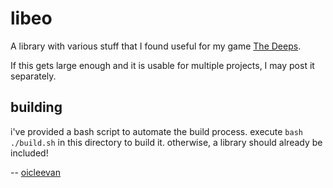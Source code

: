 # libeo

A library with various stuff that I found useful for my game [The Deeps](../../README.md). 

If this gets large enough and it is usable for multiple projects, I may post it separately.

## building

i've provided a bash script to automate the build process. execute `bash ./build.sh` in this directory to build it. otherwise, a library should already be included!

-- [oicleevan](https://github.com/oicleevan)